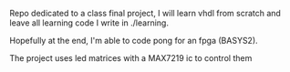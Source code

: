 Repo dedicated to a class final project, I will learn vhdl from scratch and leave all learning code I write in ./learning.

Hopefully at the end, I'm able to code pong for an fpga (BASYS2).

The project uses led matrices with a MAX7219 ic to control them
